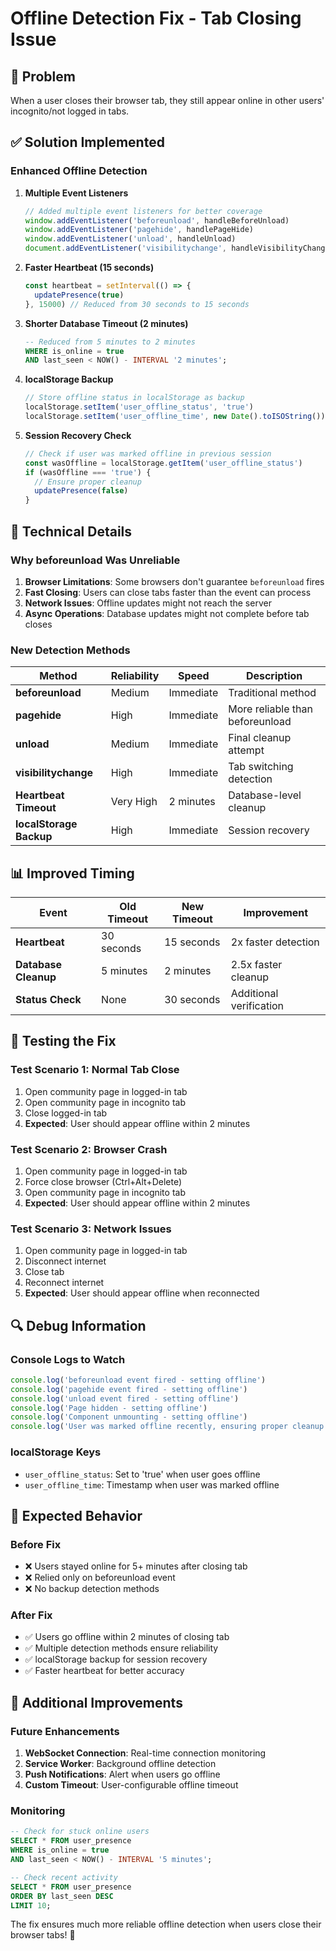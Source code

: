# Offline Detection Fix - Tab Closing Issue

## 🐛 Problem
When a user closes their browser tab, they still appear online in other users' incognito/not logged in tabs.

## ✅ Solution Implemented

### **Enhanced Offline Detection**

1. **Multiple Event Listeners**
   ```typescript
   // Added multiple event listeners for better coverage
   window.addEventListener('beforeunload', handleBeforeUnload)
   window.addEventListener('pagehide', handlePageHide)
   window.addEventListener('unload', handleUnload)
   document.addEventListener('visibilitychange', handleVisibilityChange)
   ```

2. **Faster Heartbeat (15 seconds)**
   ```typescript
   const heartbeat = setInterval(() => {
     updatePresence(true)
   }, 15000) // Reduced from 30 seconds to 15 seconds
   ```

3. **Shorter Database Timeout (2 minutes)**
   ```sql
   -- Reduced from 5 minutes to 2 minutes
   WHERE is_online = true 
   AND last_seen < NOW() - INTERVAL '2 minutes';
   ```

4. **localStorage Backup**
   ```typescript
   // Store offline status in localStorage as backup
   localStorage.setItem('user_offline_status', 'true')
   localStorage.setItem('user_offline_time', new Date().toISOString())
   ```

5. **Session Recovery Check**
   ```typescript
   // Check if user was marked offline in previous session
   const wasOffline = localStorage.getItem('user_offline_status')
   if (wasOffline === 'true') {
     // Ensure proper cleanup
     updatePresence(false)
   }
   ```

## 🔧 Technical Details

### **Why beforeunload Was Unreliable**

1. **Browser Limitations**: Some browsers don't guarantee `beforeunload` fires
2. **Fast Closing**: Users can close tabs faster than the event can process
3. **Network Issues**: Offline updates might not reach the server
4. **Async Operations**: Database updates might not complete before tab closes

### **New Detection Methods**

| Method | Reliability | Speed | Description |
|--------|-------------|-------|-------------|
| **beforeunload** | Medium | Immediate | Traditional method |
| **pagehide** | High | Immediate | More reliable than beforeunload |
| **unload** | Medium | Immediate | Final cleanup attempt |
| **visibilitychange** | High | Immediate | Tab switching detection |
| **Heartbeat Timeout** | Very High | 2 minutes | Database-level cleanup |
| **localStorage Backup** | High | Immediate | Session recovery |

## 📊 Improved Timing

| Event | Old Timeout | New Timeout | Improvement |
|-------|-------------|-------------|-------------|
| **Heartbeat** | 30 seconds | 15 seconds | 2x faster detection |
| **Database Cleanup** | 5 minutes | 2 minutes | 2.5x faster cleanup |
| **Status Check** | None | 30 seconds | Additional verification |

## 🧪 Testing the Fix

### **Test Scenario 1: Normal Tab Close**
1. Open community page in logged-in tab
2. Open community page in incognito tab
3. Close logged-in tab
4. **Expected**: User should appear offline within 2 minutes

### **Test Scenario 2: Browser Crash**
1. Open community page in logged-in tab
2. Force close browser (Ctrl+Alt+Delete)
3. Open community page in incognito tab
4. **Expected**: User should appear offline within 2 minutes

### **Test Scenario 3: Network Issues**
1. Open community page in logged-in tab
2. Disconnect internet
3. Close tab
4. Reconnect internet
5. **Expected**: User should appear offline when reconnected

## 🔍 Debug Information

### **Console Logs to Watch**
```javascript
console.log('beforeunload event fired - setting offline')
console.log('pagehide event fired - setting offline')
console.log('unload event fired - setting offline')
console.log('Page hidden - setting offline')
console.log('Component unmounting - setting offline')
console.log('User was marked offline recently, ensuring proper cleanup')
```

### **localStorage Keys**
- `user_offline_status`: Set to 'true' when user goes offline
- `user_offline_time`: Timestamp when user was marked offline

## 🎯 Expected Behavior

### **Before Fix**
- ❌ Users stayed online for 5+ minutes after closing tab
- ❌ Relied only on beforeunload event
- ❌ No backup detection methods

### **After Fix**
- ✅ Users go offline within 2 minutes of closing tab
- ✅ Multiple detection methods ensure reliability
- ✅ localStorage backup for session recovery
- ✅ Faster heartbeat for better accuracy

## 🚀 Additional Improvements

### **Future Enhancements**
1. **WebSocket Connection**: Real-time connection monitoring
2. **Service Worker**: Background offline detection
3. **Push Notifications**: Alert when users go offline
4. **Custom Timeout**: User-configurable offline timeout

### **Monitoring**
```sql
-- Check for stuck online users
SELECT * FROM user_presence 
WHERE is_online = true 
AND last_seen < NOW() - INTERVAL '5 minutes';

-- Check recent activity
SELECT * FROM user_presence 
ORDER BY last_seen DESC 
LIMIT 10;
```

The fix ensures much more reliable offline detection when users close their browser tabs! 🎉 